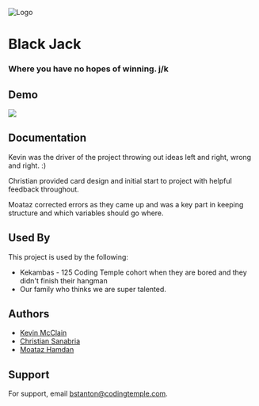 
![Logo](https://github.com/KMcClain23/blackjack_game/blob/main/logo.png)


# Black Jack
### Where you have no hopes of winning. j/k



## Demo

![](https://github.com/KMcClain23/blackjack_game/blob/main/Demo.gif)


## Documentation

Kevin was the driver of the project throwing out ideas left and right, wrong and right. :)

Christian provided card design and initial start to project with helpful feedback throughout.

Moataz corrected errors as they came up and was a key part in keeping structure and which variables should go where.


## Used By

This project is used by the following:

- Kekambas - 125 Coding Temple cohort when they are bored and they didn't finish their hangman
- Our family who thinks we are super talented.


## Authors

- [Kevin McClain](https://github.com/kmcclain23)
- [Christian Sanabria](https://github.com/ckevinfl89)
- [Moataz Hamdan](https://github.com/12mmhamdan)


## Support

For support, email bstanton@codingtemple.com.

